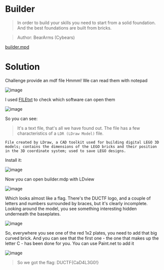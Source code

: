 # Builder

> In order to build your skills you need to start from a solid foundation. And the best foundations are built from bricks.

> Author: BearArms (Cybears)

[builder.mpd](https://drive.google.com/file/d/1n4gOQqWA8GmBVIWkI4fiKunEvQIycWVp/view?usp=sharing)

# Solution 

Challenge provide an mdf file Hmmm! We can read them with notepad

![image](https://user-images.githubusercontent.com/62060867/135182695-0ab56413-61f0-45c1-a218-257de286b7ff.png)


I used [FILEtxt](https://filext.com/) to check which software can open them

![image](https://user-images.githubusercontent.com/62060867/135182968-f3bb6bef-a86f-49bb-bf98-e941d34ebf3d.png)

So you can see: 

> It's a text file, that's all we have found out. The file has a few characteristics of a `LDR (LDraw Model)` file. 

```
File created by LDraw, a CAD toolkit used for building digital LEGO 3D models; contains the dimensions of the LEGO bricks and their position in the 3D coordinate system; used to save LEGO designs.

```
Install it:

![image](https://user-images.githubusercontent.com/62060867/135183341-dc2671ab-62db-4edd-947c-40ee6c34bca4.png)

Now you can open builder.mdp with LDview

![image](https://user-images.githubusercontent.com/62060867/135183522-40d5de8d-f4a1-4635-a4c0-e31a34622b0e.png)

Which looks almost like a flag. There's the DUCTF logo, and a couple of letters and numbers surrounded by braces, but it's clearly incomplete. Looking around the model, you see something interesting hidden underneath the baseplates.

![image](https://user-images.githubusercontent.com/62060867/135183690-bf3d128c-04b1-4d29-8b5c-e6807c01ab0a.png)

So, everywhere you see one of the red 1x2 plates, you need to add that big curved brick. And you can see that the first one - the one that makes up the letter C - has been done for you.
You can use Paint.net to add it

![image](https://user-images.githubusercontent.com/62060867/135184321-f2bf7b3f-1fd9-45bc-aa3e-6ccb7851a315.png)

> So we got the flag: DUCTF{CaD4L3G0!}




